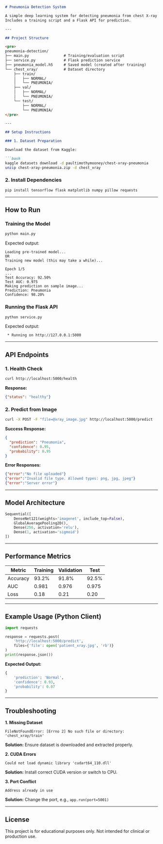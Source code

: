 ````markdown
# Pneumonia Detection System

A simple deep learning system for detecting pneumonia from chest X-ray images using a convolutional neural network (DenseNet121).  
Includes a training script and a Flask API for prediction.

---

## Project Structure

<pre>
pneumonia-detection/
├── main.py                # Training/evaluation script
├── service.py             # Flask prediction service
├── pneumonia_model.h5     # Saved model (created after training)
└── chest_xray/            # Dataset directory
    ├── train/
    │   ├── NORMAL/
    │   └── PNEUMONIA/
    ├── val/
    │   ├── NORMAL/
    │   └── PNEUMONIA/
    └── test/
        ├── NORMAL/
        └── PNEUMONIA/
</pre>

---

## Setup Instructions

### 1. Dataset Preparation

Download the dataset from Kaggle:

```bash
kaggle datasets download -d paultimothymooney/chest-xray-pneumonia
unzip chest-xray-pneumonia.zip -d chest_xray
````

### 2. Install Dependencies

```bash
pip install tensorflow flask matplotlib numpy pillow requests
```

---

## How to Run

### Training the Model

```bash
python main.py
```

Expected output:

```
Loading pre-trained model...
OR
Training new model (this may take a while)...

Epoch 1/5
...
Test Accuracy: 92.50%
Test AUC: 0.975
Making prediction on sample image...
Prediction: Pneumonia
Confidence: 98.20%
```

### Running the Flask API

```bash
python service.py
```

Expected output:

```
 * Running on http://127.0.0.1:5000
```

---

## API Endpoints

### 1. Health Check

```bash
curl http://localhost:5000/health
```

**Response:**

```json
{"status": "healthy"}
```

### 2. Predict from Image

```bash
curl -X POST -F "file=@xray_image.jpg" http://localhost:5000/predict
```

**Success Response:**

```json
{
  "prediction": "Pneumonia",
  "confidence": 0.95,
  "probability": 0.95
}
```

**Error Responses:**

```json
{"error":"No file uploaded"}
{"error":"Invalid file type. Allowed types: png, jpg, jpeg"}
{"error":"Server error"}
```

---

## Model Architecture

```python
Sequential([
    DenseNet121(weights='imagenet', include_top=False),
    GlobalAveragePooling2D(),
    Dense(256, activation='relu'),
    Dense(1, activation='sigmoid')
])
```

---

## Performance Metrics

| Metric   | Training | Validation | Test  |
| -------- | -------- | ---------- | ----- |
| Accuracy | 93.2%    | 91.8%      | 92.5% |
| AUC      | 0.981    | 0.976      | 0.975 |
| Loss     | 0.18     | 0.21       | 0.20  |

---

## Example Usage (Python Client)

```python
import requests

response = requests.post(
    'http://localhost:5000/predict',
    files={'file': open('patient_xray.jpg', 'rb')}
)
print(response.json())
```

**Expected Output:**

```python
{
    'prediction': 'Normal',
    'confidence': 0.93,
    'probability': 0.07
}
```

---

## Troubleshooting

**1. Missing Dataset**

```
FileNotFoundError: [Errno 2] No such file or directory: 'chest_xray/train'
```

**Solution:** Ensure dataset is downloaded and extracted properly.

**2. CUDA Errors**

```
Could not load dynamic library 'cudart64_110.dll'
```

**Solution:** Install correct CUDA version or switch to CPU.

**3. Port Conflict**

```
Address already in use
```

**Solution:** Change the port, e.g., `app.run(port=5001)`

---

## License

This project is for educational purposes only. Not intended for clinical or production use.

```


```
